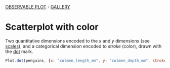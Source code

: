 <div style="color: grey; font: 13px/25.5px var(--sans-serif); text-transform: uppercase;"><h1 style="display: none;">Plot: Scatterplot with color</h1><a href="/plot">Observable Plot</a> › <a href="/@observablehq/plot-gallery">Gallery</a></div>

# Scatterplot with color

Two quantitative dimensions encoded to the *x* and *y* dimensions (see [scales](https://observablehq.com/plot/features/scales)), and a categorical dimension encoded to *stroke* (color), drawn with the [dot](https://observablehq.com/plot/marks/dot) mark.

```js echo
Plot.dot(penguins, {x: "culmen_length_mm", y: "culmen_depth_mm", stroke: "species"}).plot()
```
